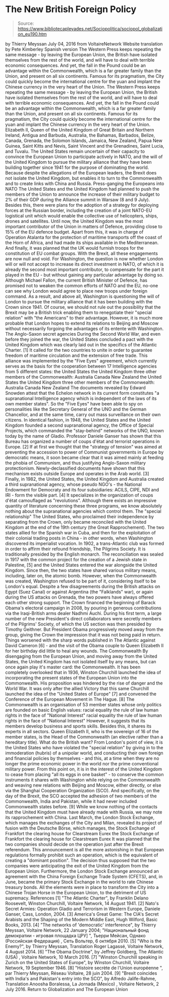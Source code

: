 # The New British Foreign Policy

> Source: https://www.bibliotecapleyades.net/Sociopolitica/sociopol_globalization_eu190.htm

by Thierry Meyssan July 04, 2016
from VoltaireNetwork Website
translation by Pete Kimberley
Spanish version
The Western Press keeps repeating the same message - by leaving the European Union, the British have isolated themselves from the rest of the world, and will have to deal with terrible economic consequences. And yet, the fall in the Pound could be an advantage within the Commonwealth, which is a far greater family than the Union, and present on all six continents. Famous for its pragmatism, the City could quickly become the international centre for the yuan and implant the Chinese currency in the very heart of the Union.
The Western Press keeps repeating the same message - by leaving the European Union, the British have isolated themselves from the rest of the world, and will have to deal with terrible economic consequences.
And yet, the fall in the Pound could be an advantage within the Commonwealth, which is a far greater family than the Union, and present on all six continents.
Famous for its pragmatism, the City could quickly become the international centre for the yuan and implant the Chinese currency in the very heart of the Union.
Elizabeth II, Queen of the United Kingdom of Great Britain and Northern Ireland,
Antigua and Barbuda, Australia, the Bahamas, Barbados, Belize,
Canada, Grenada, the Solomon Islands, Jamaica, New Zealand, Papua New Guinea,
Saint Kitts and Nevis, Saint Vincent and the Grenadines, Saint Lucia, and Tuvalu.
The United States remain uncertain of their capacity to convince the European Union to participate actively in NATO, and the will of the United Kingdom to pursue the military alliance that they have been building together since 1941 for the purpose of dominating the world.
Because despite the allegations of the European leaders, the Brexit does not isolate the United Kingdom, but enables it to turn to the Commonwealth and to create links with China and Russia.
Press-ganging the Europeans into NATO The United States and the United Kingdom had planned to push the members of the Union to announce the increase of their military budget to 2% of their GDP during the Alliance summit in Warsaw (8 and 9 July).
Besides this, there were plans for the adoption of a strategy for deploying forces at the Russian border, including the creation of a joint NATO-EU logistical unit which would enable the collective use of helicopters, ships, drones and satellites. Until now, the United Kingdom was the most important contributor of the Union in matters of Defence, providing close to 15% of the EU defence budget.
Apart from this, it was in charge of Operation Atalanta for the protection of maritime transports off the coast of the Horn of Africa, and had made its ships available in the Mediterranean.
And finally, it was planned that the UK would furnish troops for the constitution of EU combat groups.
With the Brexit, all these engagements are now null and void. For Washington, the question is now whether London will or will not accept to increase its direct investment in NATO, of which it is already the second most important contributor, to compensate for the part it played in the EU - but without gaining any particular advantage by doing so.
Although Michael Fallon, the current British Minister of Defence, has promised not to weaken the common efforts of NATO and the EU, no-one can see why London would agree to place new troops under foreign command. As a result, and above all, Washington is questioning the will of London to pursue the military alliance that it has been building with the Crown since 1941.
Of course, we should not rule out the possibility that the Brexit may be a British trick enabling them to renegotiate their "special relation" with "the Americans" to their advantage.
However, it is much more probable that London hopes to extend its relations to Beijing and Moscow without necessarily forgoing the advantages of its entente with Washington.
The Anglo-Saxon secret agencies During the Second World War, and even before they joined the war, the United States concluded a pact with the United Kingdom which was clearly laid out in the specifics of the Atlantic Charter. [1]
It called for the two countries to unite in order to guarantee freedom of maritime circulation and the extension of free trade. This alliance was implemented by the "Five Eyes" agreement, which currently serves as the basis for the cooperation between 17 Intelligence agencies from 5 different states:
the United States the United Kingdom three other members of the Commonwealth: Australia Canada New Zealand
the United States
the United Kingdom
three other members of the Commonwealth:
Australia
Canada
New Zealand
The documents revealed by Edward Snowden attest that the Echelon network in its current form constitutes "a supranational Intelligence agency which is independent of the laws of its own member states".
So the "Five Eyes" have been able to spy on personalities like the Secretary General of the UNO and the German Chancellor, and at the same time, carry out mass surveillance on their own citizens. In identical fashion, in 1948, the United States and the United Kingdom founded a second supranational agency, the Office of Special Projects, which commanded the "stay-behind" networks of the UNO, known today by the name of Gladio. Professor Daniele Ganser has shown that this Bureau has organized a number of coups d'état and terrorist operations in Europe. [2]
If at first we thought that the "strategy of tension" was aimed at preventing the accession to power of Communist governments in Europe by democratic means, it soon became clear that it was aimed mainly at feeding the phobia of Communism, and thus justifying Anglo-Saxon military protectionism.
Newly-declassified documents have shown that this mechanism exists outside Europe and operates in the Arab world. [3] Finally, in 1982, the United States, the United Kingdom and Australia created a third supranational agency, whose pseudo NGO's - the National Endowment for Democraty and its four subsidiaries:
ACILS, CIPE, NDI and IRI - form the visible part. [4]
It specializes in the organization of coups d'état camouflaged as "revolutions". Although there exists an impressive quantity of literature concerning these three programs, we know absolutely nothing about the supranational agencies which control them.
The "special relationship" The United States, who proclaimed their independence by separating from the Crown, only became reconciled with the United Kingdom at the end of the 19th century (the Great Rapprochement).
The two states allied for the Spanish war in Cuba, and then for the exploitation of their colonial trading posts in China - in other words, when Washington discovered its imperialist vocation.
In 1902, a trans-Atlantic club was formed in order to affirm their refound friendship, The Pilgrims Society. It is traditionally presided by the English monarch. The reconciliation was sealed in 1917 with the common project for the creation of a Jewish state in Palestine, [5] and the United States entered the war alongside the United Kingdom. Since then, the two states have shared various military means, including, later on, the atomic bomb.
However, when the Commonwealth was created, Washington refused to be part of it, considering itself to be London's equal. Despite a few disagreements during the British attacks on Egypt (Suez Canal) or against Argentina (the "Falklands" war), or again during the US attacks on Grenada, the two powers have always offered each other strong support. The Crown financed the beginning of Barack Obama's electoral campaign in 2008, by pouring in generous contributions via the Iraqi-British arms dealer Nadhmi Auchi.
During his first term, a large number of the new President's direct collaborators were secretly members of the Pilgrims' Society, of which the US section was then presided by Timothy Geithner.
But President Obama progressively moved away from the group, giving the Crown the impression that it was not being paid in return.
Things worsened with the sharp words published in The Atlantic against David Cameron [6] - and the visit of the Obama couple to Queen Elizabeth II for her birthday did little to heal any wounds.
The Commonwealth By disengaging from the European Union, and moving away from the United States, the United Kingdom has not isolated itself by any means, but can once again play it's master card:
the Commonwealth.
It has been completely overlooked that in 1936, Winston Churchill launched the idea of incorporating the present states of the European Union into the Commonwealth.
His proposition was hindered by the rise of danger and the World War. It was only after the allied Victory that this same Churchill launched the idea of the "United States of Europe" [7] and convened the Conference of the European Movement in The Hague. [8] The Commonwealth is an organisation of 53 member states whose only politics are founded on basic English values:
racial equality the rule of law human rights in the face of "National Interest"
racial equality
the rule of law
human rights in the face of "National Interest"
However, it suggests that its members develop business and sports skills. Besides this, it shares its experts in all sectors. Queen Elizabeth II, who is the sovereign of 16 of the member states, is the Head of the Commonwealth (an elective rather than a hereditary title).
What do the British want? From London's point of view, it is the United States who have violated the "special relation" by giving in to the immoderation (hubris) of a unipolar world, and conducting their own foreign and financial policies by themselves - and this, at a time when they are no longer the prime economic power in the world nor the prime conventional military power. From this point on, it is in the interest of the United Kingdom to cease from placing "all its eggs in one basket" - to conserve the common instruments it shares with Washington while relying on the Commonwealth and weaving new relations with Beijing and Moscow, either directly, or else via the Shanghai Cooperation Organization (SCO). And specifically, on the day of the Brexit, the SCO accepted the adhesion of two members of the Commonwealth, India and Pakistan, while it had never included Commonwealth states before. [9] While we know nothing of the contacts that the United Kingdom must have already made with Russia, we may note its rapprochement with China. Last March, the London Stock Exchange, which manages the exchanges of the City and Milan, revealed its project of fusion with the Deutsche Börse, which manages,
the Stock Exchange of Frankfort the clearing house for Clearstream Eurex
the Stock Exchange of Frankfort
the clearing house for Clearstream
Eurex
It was planned that the two companies should decide on the operation just after the Brexit referendum.
This announcement is all the more astonishing in that European regulations formally prohibit such an operation, which is the equivalent of creating a "dominant position". The decision thus supposed that the two companies were anticipating the exit of the United Kingdom from the European Union. Furthermore, the London Stock Exchange announced an agreement with the China Foreign Exchange Trade System (CFETS), and, in June, became the primary Stock Exchange in the world to rate Chinese treasury bonds.
All the elements were in place to transform the City into a Chinese Trojan Horse in the European Union, to the detriment of US supremacy.
References
[1] "The Atlantic Charter", by Franklin Delano Roosevelt, Winston Churchill, Voltaire Network, 14 August 1941. [2] Nato's Secret Armies: Operation Gladio and Terrorism in Western Europe, Daniele Ganser, Cass, London, 2004. [3] America's Great Game: The CIA's Secret Arabists and the Shaping of the Modern Middle East, Hugh Wilford, Basic Books, 2013. [4] "The networks of 'democratic' interference", by Thierry Meyssan, Voltaire Network, 22 January 2004; "Национальный фонд демократии - игровая площадка ЦРУ] ", Тьерри Мейсан, Однако (Российская Федерация) , Сеть Вольтер, 6 октября 2010. [5] "Who is the Enemy?", by Thierry Meyssan, Translation Roger Lagassé, Voltaire Network, 4 August 2014. [6] "The Obama Doctrine", by Jeffrey Goldberg, The Atlantic (USA) , Voltaire Network, 10 March 2016. [7] "Winston Churchill speaking in Zurich on the United States of Europe", by Winston Churchill, Voltaire Network, 19 September 1946. [8] "Histoire secrète de l'Union européenne ", par Thierry Meyssan, Réseau Voltaire, 28 juin 2004. [9] "Brexit coincides with India's and Pakistan's entry into the SCO", by Alfredo Jalife-Rahme, Translation Anoosha Boralessa, La Jornada (Mexico) , Voltaire Network, 2 July 2016.
Return to Globalization and The European Union
